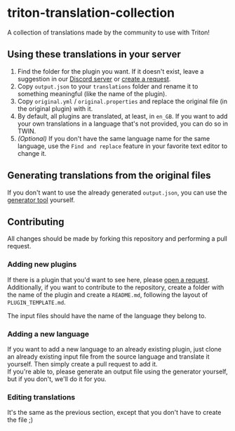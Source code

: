 # triton-translation-collection

A collection of translations made by the community to use with Triton!

## Using these translations in your server

1. Find the folder for the plugin you want. If it doesn't exist, leave a suggestion in our [Discord server](https://triton.rexcantor64.com/discord) or [create a request](https://github.com/diogotcorreia/triton-translation-collection/issues/new/choose).
2. Copy `output.json` to your `translations` folder and rename it to something meaningful (like the name of the plugin).
3. Copy `original.yml` / `original.properties` and replace the original file (in the original plugin) with it.
4. By default, all plugins are translated, at least, in `en_GB`. If you want to add your own translations in a language that's not provided, you can do so in TWIN.
5. _(Optional)_ If you don't have the same language name for the same language, use the `Find and replace` feature in your favorite text editor to change it.

## Generating translations from the original files

If you don't want to use the already generated `output.json`, you can use the [generator tool](https://github.com/diogotcorreia/triton-collection-generator) yourself.

## Contributing

All changes should be made by forking this repository and performing a pull request.

### Adding new plugins

If there is a plugin that you'd want to see here, please [open a request](https://github.com/diogotcorreia/triton-translation-collection/issues/new/choose).  
Additionally, if you want to contribute to the repository, create a folder with the name of the plugin and create a `README.md`, following the layout of `PLUGIN_TEMPLATE.md`.

The input files should have the name of the language they belong to.

### Adding a new language

If you want to add a new language to an already existing plugin, just clone an already existing input file from the source language and translate it yourself.
Then simply create a pull request to add it.  
If you're able to, please generate an output file using the generator yourself, but if you don't, we'll do it for you.

### Editing translations

It's the same as the previous section, except that you don't have to create the file ;)

